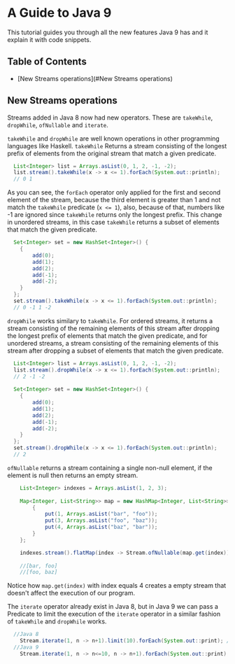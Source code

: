 # A Guide to Java 9

This tutorial guides you through all the new features Java 9 has and it explain it with code snippets. 

## Table of Contents

* [New Streams operations](#New Streams operations)

## New Streams operations

Streams added in Java 8 now had new operators. These are `takeWhile`, `dropWhile`, `ofNullable` and `iterate`.

`takeWhile` and `dropWhile` are well known operations in other programming languages like Haskell. `takeWhile` Returns a stream consisting of the longest prefix of elements from the original stream that match a given predicate.

```java
  List<Integer> list = Arrays.asList(0, 1, 2, -1, -2);
  list.stream().takeWhile(x -> x <= 1).forEach(System.out::println);
  // 0 1
```

As you can see, the `forEach` operator only applied for the first and second element of the stream, because the third element is greater than 1 and not match the `takeWhile` predicate (`x <= 1`), also, because of that, numbers like -1 are ignored since `takeWhile` returns only the longest prefix. This change in unordered streams, in this case `takeWhile` returns a subset of elements that match the given predicate.

```java
  Set<Integer> set = new HashSet<Integer>() {
  	{
  		add(0);
  		add(1);
  		add(2);
  		add(-1);
  		add(-2);
  	}
  };
  set.stream().takeWhile(x -> x <= 1).forEach(System.out::println);
  // 0 -1 1 -2
```

`dropWhile` works similary to `takeWhile`. For ordered streams, it returns a stream consisting of the remaining elements of this stream after dropping the longest prefix of elements that match the given predicate, and for unordered streams, a stream consisting of the remaining elements of this stream after dropping a subset of elements that match the given predicate.

```java
  List<Integer> list = Arrays.asList(0, 1, 2, -1, -2);
  list.stream().dropWhile(x -> x <= 1).forEach(System.out::println);
  // 2 -1 -2
  
  Set<Integer> set = new HashSet<Integer>() {
  	{
  		add(0);
  		add(1);
  		add(2);
  		add(-1);
  		add(-2);
  	}
  };
  set.stream().dropWhile(x -> x <= 1).forEach(System.out::println);
  // 2
```

`ofNullable` returns a stream containing a single non-null element, if the element is null then returns an empty stream.

```java
	List<Integer> indexes = Arrays.asList(1, 2, 3);
	
	Map<Integer, List<String>> map = new HashMap<Integer, List<String>>() {
		{
	        put(1, Arrays.asList("bar", "foo"));
	        put(3, Arrays.asList("foo", "baz"));
	        put(4, Arrays.asList("baz", "bar"));
	    }
	};

	indexes.stream().flatMap(index -> Stream.ofNullable(map.get(index))).forEach(System.out::println);
	
	//[bar, foo]
	//[foo, baz]
```

Notice how `map.get(index)` with index equals 4 creates a empty stream that doesn't affect the execution of our program.

The `iterate` operator already exist in Java 8, but in Java 9 we can pass a Predicate to limit the execution of the `iterate` operator in a similar fashion of `takeWhile` and `dropWhile` works.

```java
  //Java 8
	Stream.iterate(1, n -> n+1).limit(10).forEach(System.out::print); // 1 2 3 4 5 6 7 8 9 10
  //Java 9
	Stream.iterate(1, n -> n<=10, n -> n+1).forEach(System.out::print); // 1 2 3 4 5 6 7 8 9 10
```
